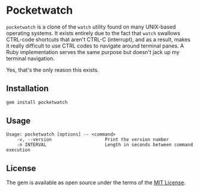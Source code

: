# Pocketwatch

`pocketwatch` is a clone of the `watch` utility found on many UNIX-based operating systems. It exists entirely due to the fact that `watch` swallows CTRL-code shortcuts that aren't CTRL-C (interrupt), and as a result, makes it really difficult to use CTRL codes to navigate around terminal panes. A Ruby implementation serves the same purpose but doesn't jack up my terminal navigation.

Yes, that's the only reason this exists.

## Installation

```bash
gem install pocketwatch
```

## Usage

```
Usage: pocketwatch [options] -- <command>
    -v, --version                    Print the version number
    -n INTERVAL                      Length in seconds between command execution
```

## License

The gem is available as open source under the terms of the [MIT License](https://opensource.org/licenses/MIT).
